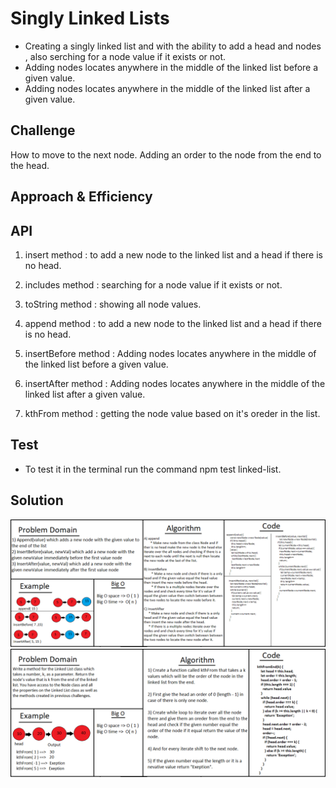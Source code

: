 # Singly Linked Lists

* Creating a singly linked list and with the ability to add a head and nodes , also serching for a node value if it exists or not.
* Adding nodes locates anywhere in the middle of the linked list before a given value.
* Adding nodes locates anywhere in the middle of the linked list after a given value.
## Challenge

How to move to the next node.
Adding an order to the node from the end to the head.

## Approach & Efficiency
<!-- What approach did you take? Why? What is the Big O space/time for this approach? -->

## API
<!-- Embedded whiteboard image -->
1) insert method : to add a new node to the linked list and a head if there is no head.
2) includes method : searching for a node value if it exists or not.
3) toString method : showing all node values. 

4) append method : to add a new node to the linked list and a head if there is no head.
5) insertBefore method : Adding nodes locates anywhere in the middle of the linked list before a given value.
6) insertAfter method : Adding nodes locates anywhere in the middle of the linked list after a given value.
7) kthFrom method : getting the node value based on it's oreder in the list.
## Test 
* To test it in the terminal run the command npm test linked-list.

## Solution
![uml](/assets/ll-insertions.png)
![linked-list](/assets/ll-kth-from.png)

